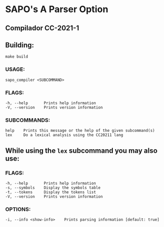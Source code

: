 
# SAPO's A Parser Option
## Compilador CC-2021-1

## Building:
    make build

### USAGE:
    sapo_compiler <SUBCOMMAND>

### FLAGS:
    -h, --help       Prints help information
    -V, --version    Prints version information

### SUBCOMMANDS:
    help    Prints this message or the help of the given subcommand(s)
    lex     Do a lexical analysis using the CC20211 lang

## While using the `lex` subcommand you may also use:
### FLAGS:
    -h, --help       Prints help information
    -s, --symbols    Display the symbols table
    -t, --tokens     Display the tokens list
    -V, --version    Prints version information

### OPTIONS:
    -i, --info <show-info>    Prints parsing information [default: true]
